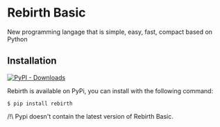 # Rebirth Basic
New programming langage that is simple, easy, fast, compact based on Python

## Installation
<a href="https://pypi.org/project/rebirth">
    <img alt="PyPI - Downloads" src="https://img.shields.io/pypi/dd/rebirth?label=pip&style=for-the-badge">
</a>

Rebirth is available on PyPi, you can install with the following command:

``$ pip install rebirth``

/!\ Pypi doesn't contain the latest version of Rebirth Basic.